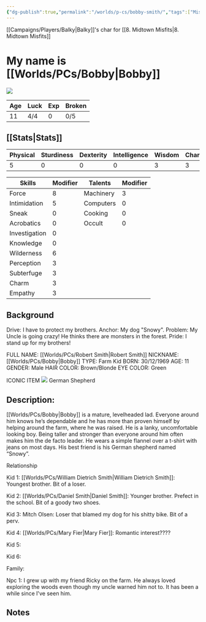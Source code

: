 ```yaml
---
{"dg-publish":true,"permalink":"/worlds/p-cs/bobby-smith/","tags":["Misfits","Tauhu","Balky"]}
---
```



[[Campaigns/Players/Balky\|Balky]]'s char for [[8. Midtown Misfits\|8. Midtown Misfits]]
# My name is [[Worlds/PCs/Bobby\|Bobby]]

![](https://lh4.googleusercontent.com/DUcAdcKlQUSGxyLmxghIUI6Foo8DmSXPS652-GnKflcmaFSjMGsTHDg6BMf__qD8gbtt5envLOG-kCp6W1K4YZnG8t4DyndbRONjJj73P8DYdmCR7eqzWS7runPsBD2dl7VcFY4phcsMfo555A1SIiBGdbmBsY-wFwfwLSu1fVgutqlNIdwmNaPHNeZq)

  
| Age | Luck | Exp | Broken |
| --- | ---- | --- | ------ |
|11|4/4|0|0/5|

## [[Stats\|Stats]]

| Physical | Sturdiness | Dexterity | Intelligence | Wisdom | Charisma |
| -------- | ---------- | --------- | ------------ | ------ | -------- |
| 5        | 0          | 0         | 0            | 3      | 3        |

| Skills        | Modifier | Talents   | Modifier |
| ------------- | -------- | --------- | -------- |
| Force         | 8        | Machinery | 3        |
| Intimidation  | 5        | Computers | 0        |
| Sneak         | 0        | Cooking   | 0        |
| Acrobatics    | 0        | Occult    | 0        |
| Investigation | 0        |           |          |
| Knowledge     | 0        |           |          |
| Wilderness    | 6        |           |          |
| Perception    | 3        |           |          |
| Subterfuge    | 3        |           |          |
| Charm         | 3        |           |          |
| Empathy              |     3     |           |          |


## Background

Drive: I have to protect my brothers.
Anchor: My dog "Snowy".
Problem: My Uncle is going crazy! He thinks there are monsters in the forest.
Pride: I stand up for my brothers!

FULL NAME: [[Worlds/PCs/Robert Smith\|Robert Smith]]
NICKNAME: [[Worlds/PCs/Bobby\|Bobby]]
TYPE: Farm Kid
BORN: 30/12/1969
AGE: 11
GENDER: Male
HAIR COLOR: Brown/Blonde
EYE COLOR: Green

ICONIC ITEM
![](https://lh3.googleusercontent.com/qibS-3RJp5KHUOya09zTksGaNID6U4MRSh1qzWjPJES09fwJoz_HnJ_GMHhvCkDRp4JsuH71lOpVpi1kPm_LGJ00rc1443ZG12RAyI-1fsFbVGBTDT5_wpUPtnILOWdSWP2GWCeVOUwFA1Tcx02I9ZsoTeyqA0F_pKF--fJBEHTB-FCR56FBqh4RKaN3)
German Shepherd

## **Description:**
[[Worlds/PCs/Bobby\|Bobby]] is a mature, levelheaded lad. Everyone around him knows he’s dependable and he has more than proven himself by helping around the farm, where he was raised. He is a lanky, uncomfortable looking boy. Being taller and stronger than everyone around him often makes him the de facto leader. He wears a simple flannel over a t-shirt with jeans on most days. His best friend is his German shepherd named “Snowy”. 

Relationship

Kid 1: [[Worlds/PCs/William Dietrich Smith\|William Dietrich Smith]]: Youngest brother. Bit of a loser.

Kid 2: [[Worlds/PCs/Daniel Smith\|Daniel Smith]]: Younger brother. Prefect in the school. Bit of a goody two shoes.

Kid 3: Mitch Olsen: Loser that blamed my dog for his shitty bike. Bit of a perv.

Kid 4: [[Worlds/PCs/Mary Fier\|Mary Fier]]: Romantic interest????

Kid 5:

Kid 6:

Family:

Npc 1: I grew up with my friend Ricky on the farm. He always loved exploring the woods even though my uncle warned him not to. It has been a while since I've seen him.

## Notes
